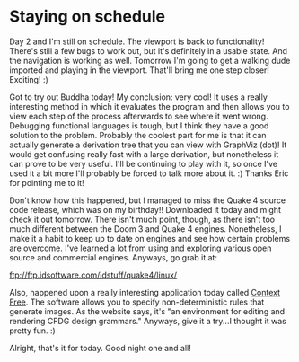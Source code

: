 # Staying on schedule


Day 2 and I'm still on schedule. The viewport is back to functionality! There's still a few bugs to work out, but it's definitely in a usable state. And the navigation is working as well. Tomorrow I'm going to get a walking dude imported and playing in the viewport. That'll bring me one step closer! Exciting! :)

Got to try out Buddha today! My conclusion: very cool! It uses a really interesting method in which it evaluates the program and then allows you to view each step of the process afterwards to see where it went wrong. Debugging functional languages is tough, but I think they have a good solution to the problem. Probably the coolest part for me is that it can actually generate a derivation tree that you can view with GraphViz (dot)! It would get confusing really fast with a large derivation, but nonetheless it can prove to be very useful. I'll be continuing to play with it, so once I've used it a bit more I'll probably be forced to talk more about it. :) Thanks Eric for pointing me to it!

Don't know how this happened, but I managed to miss the Quake 4 source code release, which was on my birthday!! Downloaded it today and might check it out tomorrow. There isn't much point, though, as there isn't too much different between the Doom 3 and Quake 4 engines. Nonetheless, I make it a habit to keep up to date on engines and see how certain problems are overcome. I've learned a lot from using and exploring various open source and commercial engines. Anyways, go grab it at:

ftp://ftp.idsoftware.com/idstuff/quake4/linux/

Also, happened upon a really interesting application today called [Context Free](http://www.ozonehouse.com/ContextFree/). The software allows you to specify non-deterministic rules that generate images. As the website says, it's "an environment for editing and rendering CFDG design grammars." Anyways, give it a try...I thought it was pretty fun. :)

Alright, that's it for today. Good night one and all!


